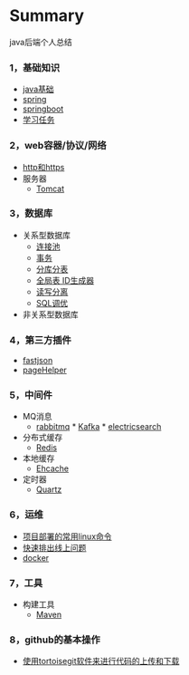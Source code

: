 # Summary
java后端个人总结

### 1，基础知识

*	[java基础](basic-knowledge/java.md)
*	[spring](basic-knowledge/spring.md)
*	[springboot](basic-knowledge/springboot.md)
*   [学习任务](basic-knowledge/learn.md)

### 2，web容器/协议/网络
* [http和https](web/http_https.md)
* 服务器
    * [Tomcat]()

### 3，数据库
* 关系型数据库
    *	[连接池](data-base/database-connection-pool.md)
    * 	[事务](data-base/transaction.md)
    * 	[分库分表](data-base/分库分表.md)
    * 	[全局表 ID生成器](data-base/id-generate.md)
    * 	[读写分离](http://blog.csdn.net/itomge/article/details/6909240)
    * 	[SQL调优](data-base/sql-optimize.md)
* 非关系型数据库
### 4，第三方插件
 * [fastjson](%E7%AC%AC%E4%B8%89%E6%96%B9jar%E5%8C%85/fastjson.md)
 * [pageHelper](%E7%AC%AC%E4%B8%89%E6%96%B9jar%E5%8C%85/pagehelper.md)

### 5，中间件

*    MQ消息
        * [rabbitmq](/middle-software/rabbitmq.md)
	* [Kafka](/middle-software/kafka.md)
	* [electricsearch](/middle-software/electricsearch.md)
*	分布式缓存
	* [Redis]()
*	本地缓存
	* [Ehcache]()
*	定时器
	* [Quartz]()

### 6，运维
* [项目部署的常用linux命令](/ops/linux.md)
* [快速排出线上问题]()
* [docker](/ops/docker.md)

###  7，工具

*	构建工具
	* [Maven](build/maven.md)
###  8，github的基本操作
 * [使用tortoisegit软件来进行代码的上传和下载](/tortoisegit.md)

        

